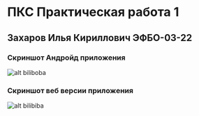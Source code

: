 # ПКС Практическая работа 1
## Захаров Илья Кириллович ЭФБО-03-22
### Скриншот Андройд приложения
![alt biliboba](https://github.com/ZovuPitPivo/PKS1/blob/main/android_screenshot.png)
### Скриншот веб версии приложения
![alt bilibiba](https://github.com/ZovuPitPivo/PKS1/blob/main/web_screenshot.png)
